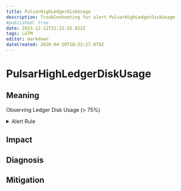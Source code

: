 ```yaml
---
title: PulsarHighLedgerDiskUsage
description: Troubleshooting for alert PulsarHighLedgerDiskUsage
#published: true
date: 2023-12-12T21:12:32.022Z
tags: LGTM
editor: markdown
dateCreated: 2020-04-10T18:32:27.079Z
---
```


# PulsarHighLedgerDiskUsage

## Meaning
[//]: # "Short paragraph that explains what the alert means"
Observing Ledger Disk Usage (> 75%)

<details>
  <summary>Alert Rule</summary>

  ```yaml
alert: PulsarHighLedgerDiskUsage
expr: sum(bookie_ledger_dir__pulsar_data_bookkeeper_ledgers_usage) by (kubernetes_pod_name) > 75
for: 1h
labels:
    severity: critical
annotations:
    summary: Pulsar high ledger disk usage (instance {{ $labels.instance }})
    description: |-
        Observing Ledger Disk Usage (> 75%)
          VALUE = {{ $value }}
          LABELS = {{ $labels }}
    runbook: https://github.com/srerun/prometheus-alerts/content/runbooks/PulsarHighLedgerDiskUsage

  ```
</details>


## Impact
[//]: # "What could / will happen if the alert is not addressed"



## Diagnosis
[//]: # "Steps to take to identify the cause of the problem"



## Mitigation
[//]: # "The steps necessary to resolve the alert"
